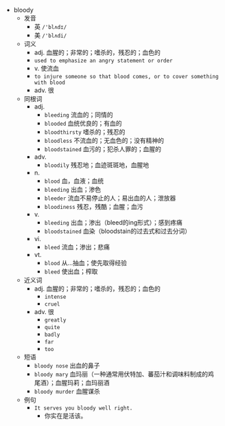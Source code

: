 - bloody
  - 发音
    - 英 `/'blʌdɪ/`
    - 美 `/'blʌdi/`
  - 词义
    - adj. 血腥的；非常的；嗜杀的，残忍的；血色的
    - `used to emphasize an angry statement or order`
    - v. 使流血
    - `to injure someone so that blood comes, or to cover something with blood`
    - adv. 很
  - 同根词
    - adj.
      - `bleeding` 流血的；同情的
      - `blooded` 血统优良的；有血的
      - `bloodthirsty` 嗜杀的；残忍的
      - `bloodless` 不流血的；无血色的；没有精神的
      - `bloodstained` 血污的；犯杀人罪的；血腥的
    - adv.
      - `bloodily` 残忍地；血迹斑斑地，血腥地
    - n.
      - `blood` 血，血液；血统
      - `bleeding` 出血；渗色
      - `bleeder` 流血不易停止的人；易出血的人；泄放器
      - `bloodiness` 残忍，残酷；血腥；血污
    - v.
      - `bleeding` 出血；渗出（bleed的ing形式）；感到疼痛
      - `bloodstained` 血染（bloodstain的过去式和过去分词）
    - vi.
      - `bleed` 流血；渗出；悲痛
    - vt.
      - `blood` 从…抽血；使先取得经验
      - `bleed` 使出血；榨取
  - 近义词
    - adj. 血腥的；非常的；嗜杀的，残忍的；血色的
      - `intense`
      - `cruel`
    - adv. 很
      - `greatly`
      - `quite`
      - `badly`
      - `far`
      - `too`
  - 短语
    - `bloody nose` 出血的鼻子 
    - `bloody mary` 血玛丽（一种通常用伏特加、蕃茄汁和调味料制成的鸡尾酒）；血腥玛莉；血玛丽酒 
    - `bloody murder` 血腥谋杀 
  - 例句
    - `It serves you bloody well right.`
      - 你实在是活该。

